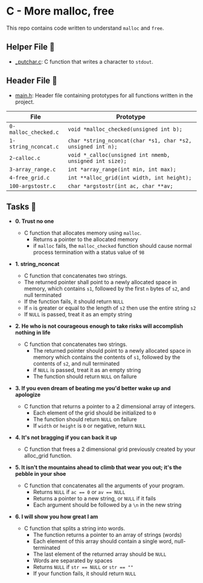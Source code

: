 # C - More malloc, free

This repo contains code written to understand `malloc` and `free`.

## Helper File :raised_hands:

* [_putchar.c](./_putchar.c): C function that writes a character to `stdout`.

## Header File :file_folder:

* [main.h](./main.h): Header file containing prototypes for all
functions written in the project.

| File                     | Prototype                                                  |
| ------------------------ | --------------------------------                           |
| `0-malloc_checked.c`     | `void *malloc_checked(unsigned int b);`                    |
| `1-string_nconcat.c`     | `char *string_nconcat(char *s1, char *s2, unsigned int n);`|
| `2-calloc.c`             | `void *_calloc(unsigned int nmemb, unsigned int size);`    |
| `3-array_range.c`        | `int *array_range(int min, int max);`                      |
| `4-free_grid.c`          | `int **alloc_grid(int width, int height);`                 |
| `100-argstostr.c`        | `char *argstostr(int ac, char **av;`                       |

## Tasks :page_with_curl:

* **0. Trust no one**
  * C function that allocates memory using `malloc`.
     * Returns a pointer to the allocated memory
     * if `malloc` fails, the `malloc_checked` function should cause normal process termination with a status value of `98`

* **1. string_nconcat**
  * C function that concatenates two strings.
  * The returned pointer shall point to a newly allocated space in memory, which contains `s1`, followed by the first `n` bytes of `s2`, and null terminated
  * If the function fails, it should return `NULL`
  * If `n` is greater or equal to the length of `s2` then use the entire string `s2`
  * If `NULL` is passed, treat it as an empty string

* **2. He who is not courageous enough to take risks will accomplish nothing in life**
  * C function that concatenates two strings.
    * The returned pointer should point to a newly allocated space in memory which contains the contents of `s1`, followed by the contents of `s2`, and null terminated
    * if `NULL` is passed, treat it as an empty string
    * The function should return `NULL` on failure
 
* **3. If you even dream of beating me you'd better wake up and apologize**
  * C function that returns a pointer to a 2 dimensional array of integers.
    * Each element of the grid should be initialized to `0`
    * The function should return `NULL` on failure
    * If `width` or `height` is `0` or negative, return `NULL`

* **4. It's not bragging if you can back it up**
  * C function that frees a 2 dimensional grid previously created by your alloc_grid function.

* **5. It isn't the mountains ahead to climb that wear you out; it's the pebble in your shoe**
  * C function that concatenates all the arguments of your program.
    * Returns `NULL` if `ac == 0` or `av == NULL`
    * Returns a pointer to a new string, or `NULL` if it fails
    * Each argument should be followed by a `\n` in the new string

* **6. I will show you how great I am**
  * C function that splits a string into words.
    * The function returns a pointer to an array of strings (words)
    * Each element of this array should contain a single word, null-terminated
    * The last element of the returned array should be `NULL`
    * Words are separated by spaces
    * Returns `NULL` if `str == NULL` or `str == ""`
    * If your function fails, it should return `NULL`

